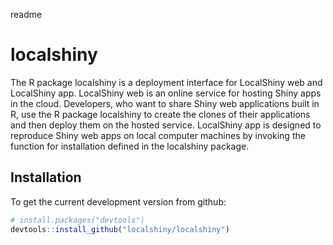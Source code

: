readme
# localshiny
The R package localshiny is a deployment interface for LocalShiny web and LocalShiny app. LocalShiny web is an online service for hosting Shiny apps in the cloud. Developers, who want to share Shiny web applications built in R, use the R package localshiny to create the clones of their applications and then deploy them on the hosted service. LocalShiny app is designed to reproduce Shiny web apps on local computer machines by invoking the function for installation defined in the localshiny package.

## Installation 
To get the current development version from github:

```R
# install.packages("devtools")
devtools::install_github("localshiny/localshiny")
```
